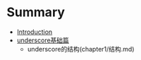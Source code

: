 # Summary

* [Introduction](README.md)
* [underscore基础篇](chapter1/README.md)
  * underscore的结构(chapter1/结构.md)

